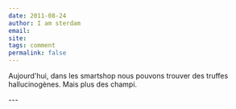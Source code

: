 ```yaml
---
date: 2011-08-24
author: I am sterdam
email: 
site: 
tags: comment
permalink: false
---
```


<p>Aujourd'hui, dans les smartshop nous pouvons trouver des truffes hallucinogènes. Mais plus des champi.</p>
---